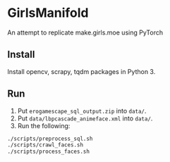 # GirlsManifold
An attempt to replicate make.girls.moe using PyTorch


## Install

Install opencv, scrapy, tqdm packages in Python 3.

## Run

1. Put `erogamescape_sql_output.zip` into `data/`.
2. Put `data/lbpcascade_animeface.xml` into `data/`.
3. Run the following:

```bash
./scripts/preprocess_sql.sh
./scripts/crawl_faces.sh
./scripts/process_faces.sh
```
